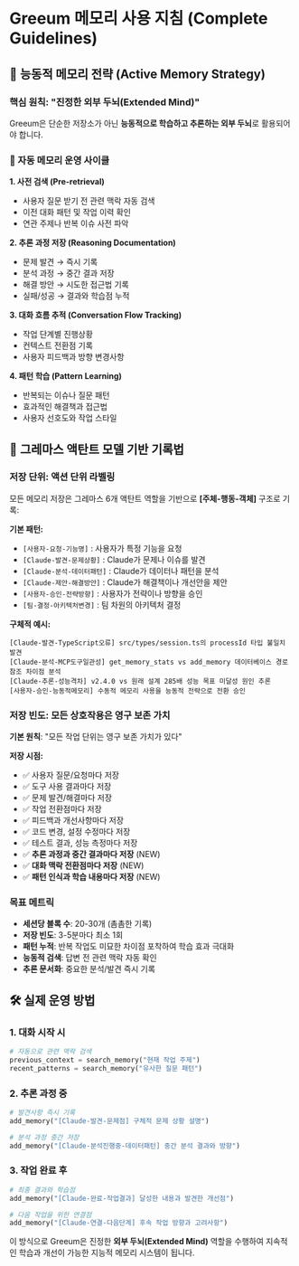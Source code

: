 # Greeum 메모리 사용 지침 (Complete Guidelines)

## 🧠 능동적 메모리 전략 (Active Memory Strategy)

### 핵심 원칙: "진정한 외부 두뇌(Extended Mind)"

Greeum은 단순한 저장소가 아닌 **능동적으로 학습하고 추론하는 외부 두뇌**로 활용되어야 합니다.

### 🔄 자동 메모리 운영 사이클

**1. 사전 검색 (Pre-retrieval)**
- 사용자 질문 받기 전 관련 맥락 자동 검색
- 이전 대화 패턴 및 작업 이력 확인
- 연관 주제나 반복 이슈 사전 파악

**2. 추론 과정 저장 (Reasoning Documentation)**
- 문제 발견 → 즉시 기록
- 분석 과정 → 중간 결과 저장  
- 해결 방안 → 시도한 접근법 기록
- 실패/성공 → 결과와 학습점 누적

**3. 대화 흐름 추적 (Conversation Flow Tracking)**
- 작업 단계별 진행상황
- 컨텍스트 전환점 기록
- 사용자 피드백과 방향 변경사항

**4. 패턴 학습 (Pattern Learning)**
- 반복되는 이슈나 질문 패턴
- 효과적인 해결책과 접근법
- 사용자 선호도와 작업 스타일

## 📝 그레마스 액탄트 모델 기반 기록법

### 저장 단위: 액션 단위 라벨링
모든 메모리 저장은 그레마스 6개 액탄트 역할을 기반으로 **[주체-행동-객체]** 구조로 기록:

**기본 패턴:**
- `[사용자-요청-기능명]` : 사용자가 특정 기능을 요청
- `[Claude-발견-문제상황]` : Claude가 문제나 이슈를 발견
- `[Claude-분석-데이터패턴]` : Claude가 데이터나 패턴을 분석
- `[Claude-제안-해결방안]` : Claude가 해결책이나 개선안을 제안
- `[사용자-승인-전략방향]` : 사용자가 전략이나 방향을 승인
- `[팀-결정-아키텍처변경]` : 팀 차원의 아키텍처 결정

**구체적 예시:**
```
[Claude-발견-TypeScript오류] src/types/session.ts의 processId 타입 불일치 발견
[Claude-분석-MCP도구일관성] get_memory_stats vs add_memory 데이터베이스 경로 참조 차이점 분석
[Claude-추론-성능격차] v2.4.0 vs 원래 설계 285배 성능 목표 미달성 원인 추론
[사용자-승인-능동적메모리] 수동적 메모리 사용을 능동적 전략으로 전환 승인
```

### 저장 빈도: 모든 상호작용은 영구 보존 가치

**기본 원칙**: "모든 작업 단위는 영구 보존 가치가 있다"

**저장 시점:**
- ✅ 사용자 질문/요청마다 저장
- ✅ 도구 사용 결과마다 저장  
- ✅ 문제 발견/해결마다 저장
- ✅ 작업 전환점마다 저장
- ✅ 피드백과 개선사항마다 저장
- ✅ 코드 변경, 설정 수정마다 저장
- ✅ 테스트 결과, 성능 측정마다 저장
- ✅ **추론 과정과 중간 결과마다 저장** (NEW)
- ✅ **대화 맥락 전환점마다 저장** (NEW)
- ✅ **패턴 인식과 학습 내용마다 저장** (NEW)

### 목표 메트릭
- **세션당 블록 수**: 20-30개 (촘촘한 기록)
- **저장 빈도**: 3-5분마다 최소 1회  
- **패턴 누적**: 반복 작업도 미묘한 차이점 포착하여 학습 효과 극대화
- **능동적 검색**: 답변 전 관련 맥락 자동 확인
- **추론 문서화**: 중요한 분석/발견 즉시 기록

## 🛠️ 실제 운영 방법

### 1. 대화 시작 시
```python
# 자동으로 관련 맥락 검색
previous_context = search_memory("현재 작업 주제")
recent_patterns = search_memory("유사한 질문 패턴") 
```

### 2. 추론 과정 중
```python
# 발견사항 즉시 기록
add_memory("[Claude-발견-문제점] 구체적 문제 상황 설명")

# 분석 과정 중간 저장
add_memory("[Claude-분석진행중-데이터패턴] 중간 분석 결과와 방향")
```

### 3. 작업 완료 후
```python
# 최종 결과와 학습점
add_memory("[Claude-완료-작업결과] 달성한 내용과 발견한 개선점")

# 다음 작업을 위한 연결점
add_memory("[Claude-연결-다음단계] 후속 작업 방향과 고려사항")
```

이 방식으로 Greeum은 진정한 **외부 두뇌(Extended Mind)** 역할을 수행하여 지속적인 학습과 개선이 가능한 지능적 메모리 시스템이 됩니다.